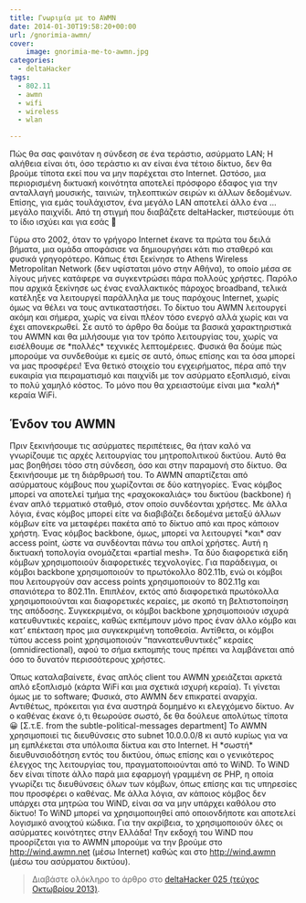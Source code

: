 ```yaml
---
title: Γνωριμία με το AWMN
date: 2014-01-30T19:58:20+00:00
url: /gnorimia-awmn/
cover:
    image: gnorimia-me-to-awmn.jpg
categories:
  - deltaHacker
tags:
  - 802.11
  - awmn
  - wifi
  - wireless
  - wlan

---
```

Πώς θα σας φαινόταν η σύνδεση σε ένα τεράστιο, ασύρματο LAN; Η αλήθεια είναι ότι, όσο τεράστιο κι αν είναι ένα τέτοιο δίκτυο, δεν θα βρούμε τίποτα εκεί που να μην παρέχεται στο Internet. Ωστόσο, μια περιορισμένη δικτυακή κοινότητα αποτελεί πρόσφορο έδαφος για την ανταλλαγή μουσικής, ταινιών, τηλεοπτικών σειρών κι άλλων δεδομένων. Επίσης, για εμάς τουλάχιστον, ένα μεγάλο LAN αποτελεί άλλο ένα &#8230;μεγάλο παιχνίδι. Από τη στιγμή που διαβάζετε deltaHacker, πιστεύουμε ότι το ίδιο ισχύει και για εσάς 🙂

Γύρω στο 2002, όταν το γρήγορο Internet έκανε τα πρώτα του δειλά βήματα, μια ομάδα αποφάσισε να δημιουργήσει κάτι πιο σταθερό και φυσικά γρηγορότερο. Κάπως έτσι ξεκίνησε το Athens Wireless Metropolitan Network (δεν υφίσταται μόνο στην Αθήνα), το οποίο μέσα σε λίγους μήνες κατάφερε να συγκεντρώσει πάρα πολλούς χρήστες. Παρόλο που αρχικά ξεκίνησε ως ένας εναλλακτικός πάροχος broadband, τελικά κατέληξε να λειτουργεί παράλληλα με τους παρόχους Internet, χωρίς όμως να θέλει να τους αντικαταστήσει. Το δίκτυο του AWMN λειτουργεί ακόμη και σήμερα, χωρίς να είναι πλέον τόσο ενεργό αλλά χωρίς και να έχει απονεκρωθεί. Σε αυτό το άρθρο θα δούμε τα βασικά χαρακτηριστικά του AWMN και θα μιλήσουμε για τον τρόπο λειτουργίας του, χωρίς να εισέλθουμε σε \*πολλές\* τεχνικές λεπτομέρειες. Φυσικά θα δούμε πώς μπορούμε να συνδεθούμε κι εμείς σε αυτό, όπως επίσης και τα όσα μπορεί να μας προσφέρει! Ένα θετικό στοιχείο του εγχειρήματος, πέρα από την ευκαιρία για πειραματισμό και παιχνίδι με τον ασύρματο εξοπλισμό, είναι το πολύ χαμηλό κόστος. Το μόνο που θα χρειαστούμε είναι μια \*καλή\* κεραία WiFi.

## Ένδον του AWMN

Πριν ξεκινήσουμε τις ασύρματες περιπέτειες, θα ήταν καλό να γνωρίζουμε τις αρχές λειτουργίας του μητροπολιτικού δικτύου. Αυτό θα μας βοηθήσει τόσο στη σύνδεση, όσο και στην παραμονή στο δίκτυο. Θα ξεκινήσουμε με τη διάρθρωσή του. Το AWMN απαρτίζεται από ασύρματους κόμβους που χωρίζονται σε δύο κατηγορίες. Ένας κόμβος μπορεί να αποτελεί τμήμα της «ραχοκοκαλιάς» του δικτύου (backbone) ή έναν απλό τερματικό σταθμό, στον οποίο συνδέονται χρήστες. Με άλλα λόγια, ένας κόμβος μπορεί είτε να διαβιβάζει δεδομένα μεταξύ άλλων κόμβων είτε να μεταφέρει πακέτα από το δίκτυο από και προς κάποιον χρήστη. Ένας κόμβος backbone, όμως, μπορεί να λειτουργεί \*και\* σαν access point, ώστε να συνδέονται πάνω του απλοί χρήστες. Αυτή η δικτυακή τοπολογία ονομάζεται «partial mesh». Τα δύο διαφορετικά είδη κόμβων χρησιμοποιούν διαφορετικές τεχνολογίες. Για παράδειγμα, οι κόμβοι backbone χρησιμοποιούν το πρωτόκολλο 802.11b, ενώ οι κόμβοι που λειτουργούν σαν access points χρησιμοποιούν το 802.11g και σπανιότερα το 802.11n. Επιπλέον, εκτός από διαφορετικά πρωτόκολλα χρησιμοποιούνται και διαφορετικές κεραίες, με σκοπό τη βελτιστοποίηση της απόδοσης. Συγκεκριμένα, οι κόμβοι backbone χρησιμοποιούν ισχυρά κατευθυντικές κεραίες, καθώς εκπέμπουν μόνο προς έναν άλλο κόμβο και κατ&#8217; επέκταση προς μια συγκεκριμένη τοποθεσία. Αντίθετα, οι κόμβοι τύπου access point χρησιμοποιούν &#8220;πανκατευθυντικές&#8221; κεραίες (omnidirectional), αφού το σήμα εκπομπής τους πρέπει να λαμβάνεται από όσο το δυνατόν περισσότερους χρήστες.

Όπως καταλαβαίνετε, ένας απλός client του AWMN χρειάζεται αρκετά απλό εξοπλισμό (κάρτα WiFi και μια σχετικά ισχυρή κεραία). Τι γίνεται όμως με το software; Φυσικά, στο AWMN δεν επικρατεί αναρχία. Αντιθέτως, πρόκειται για ένα αυστηρά δομημένο κι ελεγχόμενο δίκτυο. Αν ο καθένας έκανε ό,τι θεωρούσε σωστό, δε θα δούλευε απολύτως τίποτα 😀 [Σ.τ.Ε. from the subtle-political-messages department] Το AWMN χρησιμοποιεί τις διευθύνσεις στο subnet 10.0.0.0/8 κι αυτό κυρίως για να μη εμπλέκεται στα υπόλοιπα δίκτυα και στο Internet. Η \*σωστή\* διευθυνσιοδότηση εντός του δικτύου, όπως επίσης και ο γενικότερος έλεγχος της λειτουργίας του, πραγματοποιούνται από το WiND. Το WiND δεν είναι τίποτε άλλο παρά μια εφαρμογή γραμμένη σε PHP, η οποία γνωρίζει τις διευθύνσεις όλων των κόμβων, όπως επίσης και τις υπηρεσίες που προσφέρει ο καθένας. Με άλλα λόγια, αν κάποιος κόμβος δεν υπάρχει στα μητρώα του WiND, είναι σα να μην υπάρχει καθόλου στο δίκτυο! Το WiND μπορεί να χρησιμοποιηθεί από οποιονδήποτε και αποτελεί λογισμικό ανοιχτού κώδικα. Για την ακρίβεια, το χρησιμοποιούν όλες οι ασύρματες κοινότητες στην Ελλάδα! Την εκδοχή του WiND που προορίζεται για το AWMN μπορούμε να την βρούμε στο http://wind.awmn.net (μέσω Internet) καθώς και στο http://wind.awmn (μέσω του ασύρματου δικτύου).

> Διαβάστε ολόκληρο το άρθρο στο <a href="http://deltahacker.gr/2013/10/27/deltahacker025/" title="deltaHacker 025 - Temporal Distortion Edition" target="_blank" rel="noopener noreferrer nofollow" class="broken_link">deltaHacker 025 (τεύχος Οκτωβρίου 2013)</a>.
